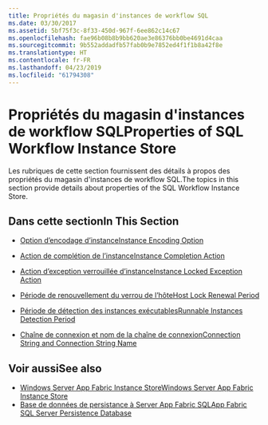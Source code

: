 ```yaml
---
title: Propriétés du magasin d'instances de workflow SQL
ms.date: 03/30/2017
ms.assetid: 5bf75f3c-8f33-450d-967f-6ee862c14c67
ms.openlocfilehash: fae96b08b8b9bb620ae3e86376bb0be4691d4caa
ms.sourcegitcommit: 9b552addadfb57fab0b9e7852ed4f1f1b8a42f8e
ms.translationtype: HT
ms.contentlocale: fr-FR
ms.lasthandoff: 04/23/2019
ms.locfileid: "61794308"
---
```

# <a name="properties-of-sql-workflow-instance-store"></a><span data-ttu-id="f498e-102">Propriétés du magasin d'instances de workflow SQL</span><span class="sxs-lookup"><span data-stu-id="f498e-102">Properties of SQL Workflow Instance Store</span></span>
<span data-ttu-id="f498e-103">Les rubriques de cette section fournissent des détails à propos des propriétés du magasin d'instances de workflow SQL.</span><span class="sxs-lookup"><span data-stu-id="f498e-103">The topics in this section provide details about properties of the SQL Workflow Instance Store.</span></span>  
  
## <a name="in-this-section"></a><span data-ttu-id="f498e-104">Dans cette section</span><span class="sxs-lookup"><span data-stu-id="f498e-104">In This Section</span></span>  
  
- [<span data-ttu-id="f498e-105">Option d’encodage d’instance</span><span class="sxs-lookup"><span data-stu-id="f498e-105">Instance Encoding Option</span></span>](instance-encoding-option.md)  
  
- [<span data-ttu-id="f498e-106">Action de complétion de l’instance</span><span class="sxs-lookup"><span data-stu-id="f498e-106">Instance Completion Action</span></span>](instance-completion-action.md)  
  
- [<span data-ttu-id="f498e-107">Action d’exception verrouillée d’instance</span><span class="sxs-lookup"><span data-stu-id="f498e-107">Instance Locked Exception Action</span></span>](instance-locked-exception-action.md)  
  
- [<span data-ttu-id="f498e-108">Période de renouvellement du verrou de l’hôte</span><span class="sxs-lookup"><span data-stu-id="f498e-108">Host Lock Renewal Period</span></span>](host-lock-renewal-period.md)  
  
- [<span data-ttu-id="f498e-109">Période de détection des instances exécutables</span><span class="sxs-lookup"><span data-stu-id="f498e-109">Runnable Instances Detection Period</span></span>](runnable-instances-detection-period.md)  
  
- [<span data-ttu-id="f498e-110">Chaîne de connexion et nom de la chaîne de connexion</span><span class="sxs-lookup"><span data-stu-id="f498e-110">Connection String and Connection String Name</span></span>](connection-string-and-connection-string-name.md)  
  
## <a name="see-also"></a><span data-ttu-id="f498e-111">Voir aussi</span><span class="sxs-lookup"><span data-stu-id="f498e-111">See also</span></span>

- [<span data-ttu-id="f498e-112">Windows Server App Fabric Instance Store</span><span class="sxs-lookup"><span data-stu-id="f498e-112">Windows Server App Fabric Instance Store</span></span>](https://go.microsoft.com/fwlink/?LinkId=201201)
- [<span data-ttu-id="f498e-113">Base de données de persistance à Server App Fabric SQL</span><span class="sxs-lookup"><span data-stu-id="f498e-113">App Fabric SQL Server Persistence Database</span></span>](https://go.microsoft.com/fwlink/?LinkId=201202)
